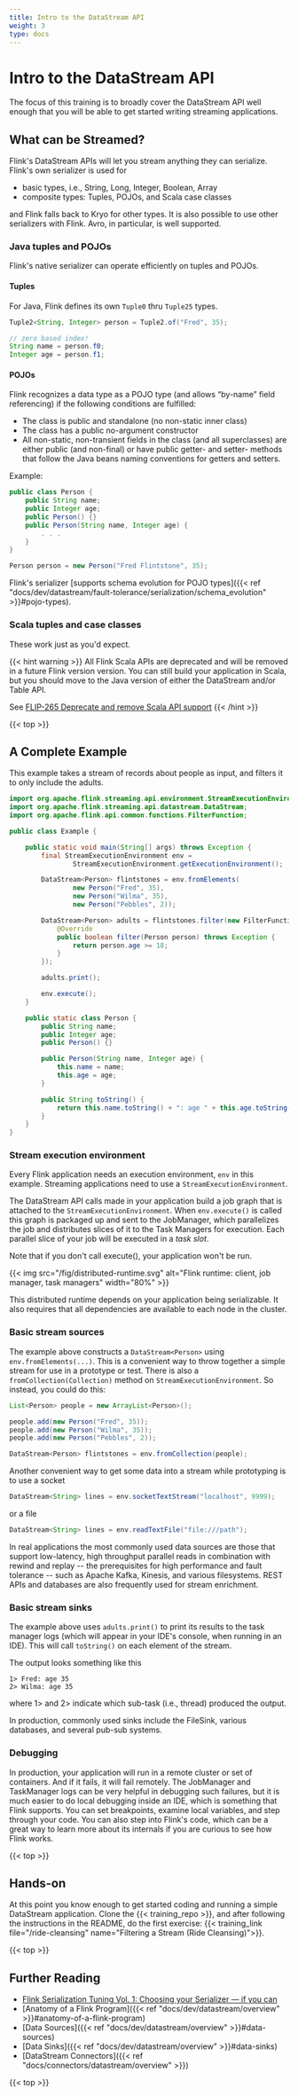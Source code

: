```yaml
---
title: Intro to the DataStream API
weight: 3
type: docs
---
```

<!--
Licensed to the Apache Software Foundation (ASF) under one
or more contributor license agreements.  See the NOTICE file
distributed with this work for additional information
regarding copyright ownership.  The ASF licenses this file
to you under the Apache License, Version 2.0 (the
"License"); you may not use this file except in compliance
with the License.  You may obtain a copy of the License at

  http://www.apache.org/licenses/LICENSE-2.0

Unless required by applicable law or agreed to in writing,
software distributed under the License is distributed on an
"AS IS" BASIS, WITHOUT WARRANTIES OR CONDITIONS OF ANY
KIND, either express or implied.  See the License for the
specific language governing permissions and limitations
under the License.
-->

# Intro to the DataStream API

The focus of this training is to broadly cover the DataStream API well enough that you will be able
to get started writing streaming applications.

## What can be Streamed?

Flink's DataStream APIs will let you stream anything they can serialize. Flink's
own serializer is used for

- basic types, i.e., String, Long, Integer, Boolean, Array
- composite types: Tuples, POJOs, and Scala case classes

and Flink falls back to Kryo for other types. It is also possible to use other serializers with
Flink. Avro, in particular, is well supported.

### Java tuples and POJOs

Flink's native serializer can operate efficiently on tuples and POJOs.

#### Tuples

For Java, Flink defines its own `Tuple0` thru `Tuple25` types.

```java
Tuple2<String, Integer> person = Tuple2.of("Fred", 35);

// zero based index!  
String name = person.f0;
Integer age = person.f1;
```

#### POJOs

Flink recognizes a data type as a POJO type (and allows “by-name” field referencing) if the following conditions are fulfilled:

- The class is public and standalone (no non-static inner class)
- The class has a public no-argument constructor
- All non-static, non-transient fields in the class (and all superclasses) are either public (and
  non-final) or have public getter- and setter- methods that follow the Java beans naming
  conventions for getters and setters.

Example:

```java
public class Person {
    public String name;  
    public Integer age;  
    public Person() {}
    public Person(String name, Integer age) {  
        . . .
    }
}  

Person person = new Person("Fred Flintstone", 35);
```

Flink's serializer [supports schema evolution for POJO types]({{< ref "docs/dev/datastream/fault-tolerance/serialization/schema_evolution" >}}#pojo-types).

### Scala tuples and case classes

These work just as you'd expect.

{{< hint warning >}}
All Flink Scala APIs are deprecated and will be removed in a future Flink version version. You can still build your application in Scala, but you should move to the Java version of either the DataStream and/or Table API.

See <a href="https://cwiki.apache.org/confluence/display/FLINK/FLIP-265+Deprecate+and+remove+Scala+API+support">FLIP-265 Deprecate and remove Scala API support</a>
{{< /hint >}}

{{< top >}}

## A Complete Example

This example takes a stream of records about people as input, and filters it to only include the adults.

```java
import org.apache.flink.streaming.api.environment.StreamExecutionEnvironment;
import org.apache.flink.streaming.api.datastream.DataStream;
import org.apache.flink.api.common.functions.FilterFunction;

public class Example {

    public static void main(String[] args) throws Exception {
        final StreamExecutionEnvironment env =
                StreamExecutionEnvironment.getExecutionEnvironment();

        DataStream<Person> flintstones = env.fromElements(
                new Person("Fred", 35),
                new Person("Wilma", 35),
                new Person("Pebbles", 2));

        DataStream<Person> adults = flintstones.filter(new FilterFunction<Person>() {
            @Override
            public boolean filter(Person person) throws Exception {
                return person.age >= 18;
            }
        });

        adults.print();

        env.execute();
    }

    public static class Person {
        public String name;
        public Integer age;
        public Person() {}

        public Person(String name, Integer age) {
            this.name = name;
            this.age = age;
        }

        public String toString() {
            return this.name.toString() + ": age " + this.age.toString();
        }
    }
}
```

### Stream execution environment

Every Flink application needs an execution environment, `env` in this example. Streaming
applications need to use a `StreamExecutionEnvironment`.

The DataStream API calls made in your application build a job graph that is attached to the
`StreamExecutionEnvironment`. When `env.execute()` is called this graph is packaged up and sent to
the JobManager, which parallelizes the job and distributes slices of it to the Task Managers for
execution. Each parallel slice of your job will be executed in a *task slot*.

Note that if you don't call execute(), your application won't be run.

{{< img src="/fig/distributed-runtime.svg" alt="Flink runtime: client, job manager, task managers" width="80%" >}}

This distributed runtime depends on your application being serializable. It also requires that all
dependencies are available to each node in the cluster.

### Basic stream sources

The example above constructs a `DataStream<Person>` using `env.fromElements(...)`. This is a
convenient way to throw together a simple stream for use in a prototype or test. There is also a
`fromCollection(Collection)` method on `StreamExecutionEnvironment`. So instead, you could do this:

```java
List<Person> people = new ArrayList<Person>();

people.add(new Person("Fred", 35));
people.add(new Person("Wilma", 35));
people.add(new Person("Pebbles", 2));

DataStream<Person> flintstones = env.fromCollection(people);
```

Another convenient way to get some data into a stream while prototyping is to use a socket

```java
DataStream<String> lines = env.socketTextStream("localhost", 9999);
```

or a file

```java
DataStream<String> lines = env.readTextFile("file:///path");
```

In real applications the most commonly used data sources are those that support low-latency, high
throughput parallel reads in combination with rewind and replay -- the prerequisites for high
performance and fault tolerance -- such as Apache Kafka, Kinesis, and various filesystems. REST APIs
and databases are also frequently used for stream enrichment.

### Basic stream sinks

The example above uses `adults.print()` to print its results to the task manager logs (which will
appear in your IDE's console, when running in an IDE). This will call `toString()` on each element
of the stream.

The output looks something like this

    1> Fred: age 35
    2> Wilma: age 35

where 1> and 2> indicate which sub-task (i.e., thread) produced the output.

In production, commonly used sinks include the FileSink, various databases,
and several pub-sub systems.

### Debugging

In production, your application will run in a remote cluster or set of containers. And if it fails,
it will fail remotely. The JobManager and TaskManager logs can be very helpful in debugging such
failures, but it is much easier to do local debugging inside an IDE, which is something that Flink
supports. You can set breakpoints, examine local variables, and step through your code. You can also
step into Flink's code, which can be a great way to learn more about its internals if you are
curious to see how Flink works.

{{< top >}}

## Hands-on

At this point you know enough to get started coding and running a simple DataStream application.
Clone the {{< training_repo >}}, and after following the
instructions in the README, do the first exercise: {{< training_link file="/ride-cleansing" name="Filtering a Stream (Ride Cleansing)">}}.

{{< top >}}

## Further Reading

- [Flink Serialization Tuning Vol. 1: Choosing your Serializer — if you can](https://flink.apache.org/news/2020/04/15/flink-serialization-tuning-vol-1.html)
- [Anatomy of a Flink Program]({{< ref "docs/dev/datastream/overview" >}}#anatomy-of-a-flink-program)
- [Data Sources]({{< ref "docs/dev/datastream/overview" >}}#data-sources)
- [Data Sinks]({{< ref "docs/dev/datastream/overview" >}}#data-sinks)
- [DataStream Connectors]({{< ref "docs/connectors/datastream/overview" >}})

{{< top >}}
